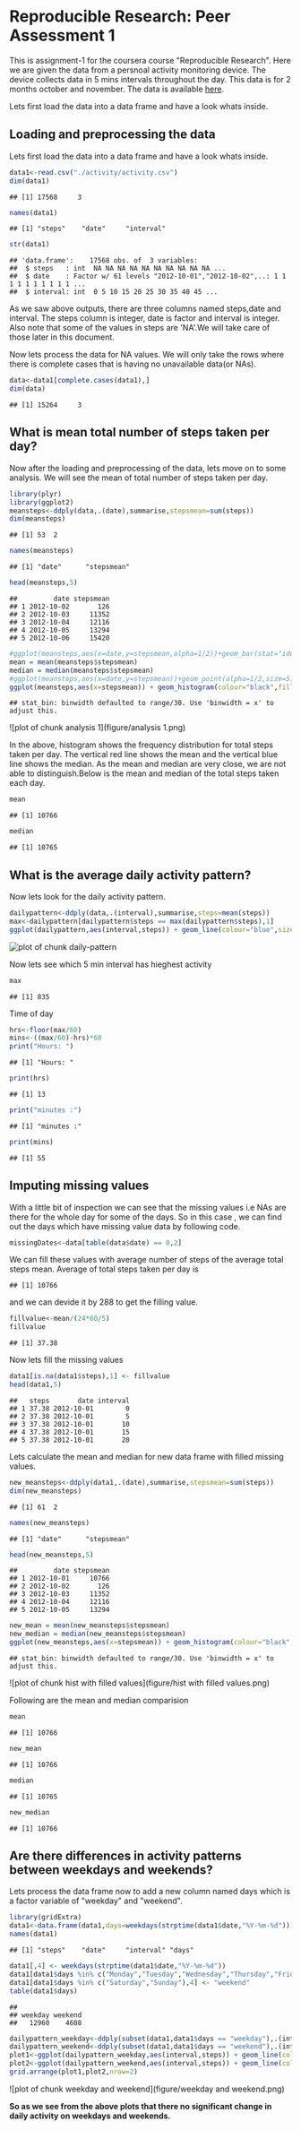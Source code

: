 # Reproducible Research: Peer Assessment 1
This is assignment-1 for the coursera course "Reproducible Research". Here we are given the data from a persnoal activity monitoring device. The device collects data in 5 mins intervals throughout the day. This data is for 2 months october and november. The data is available [here](https://d396qusza40orc.cloudfront.net/repdata%2Fdata%2Factivity.zip).

Lets first load the data into a data frame and have a look whats inside.

## Loading and preprocessing the data
Lets first load the data into a data frame and have a look whats inside.

```r
data1<-read.csv("./activity/activity.csv")
dim(data1)
```

```
## [1] 17568     3
```

```r
names(data1)
```

```
## [1] "steps"    "date"     "interval"
```

```r
str(data1)
```

```
## 'data.frame':	17568 obs. of  3 variables:
##  $ steps   : int  NA NA NA NA NA NA NA NA NA NA ...
##  $ date    : Factor w/ 61 levels "2012-10-01","2012-10-02",..: 1 1 1 1 1 1 1 1 1 1 ...
##  $ interval: int  0 5 10 15 20 25 30 35 40 45 ...
```

As we saw above outputs, there are three columns named steps,date and interval. The steps column is integer, date is factor and interval is integer. Also note that some of the values in steps are 'NA'.We will take care of those later in this document.

Now lets process the data for NA values. We will only take the rows where there is complete cases that is having no unavailable data(or NAs).

```r
data<-data1[complete.cases(data1),]
dim(data)
```

```
## [1] 15264     3
```


## What is mean total number of steps taken per day?
Now after the loading and preprocessing of the data, lets move on to some analysis. We will see the mean of total number of steps taken per day.

```r
library(plyr)
library(ggplot2)
meansteps<-ddply(data,.(date),summarise,stepsmean=sum(steps))
dim(meansteps)
```

```
## [1] 53  2
```

```r
names(meansteps)
```

```
## [1] "date"      "stepsmean"
```

```r
head(meansteps,5)
```

```
##         date stepsmean
## 1 2012-10-02       126
## 2 2012-10-03     11352
## 3 2012-10-04     12116
## 4 2012-10-05     13294
## 5 2012-10-06     15420
```

```r
#ggplot(meansteps,aes(x=date,y=stepsmean,alpha=1/2))+geom_bar(stat="identity")
mean = mean(meansteps$stepsmean)
median = median(meansteps$stepsmean)
#ggplot(meansteps,aes(x=date,y=stepsmean))+geom_point(alpha=1/2,size=5) + geom_abline(intercept=mean,colour="red") + geom_abline(intercept=median,colour="blue") + scale_colour_manual(values=c(mean="red",median="blue"))
ggplot(meansteps,aes(x=stepsmean)) + geom_histogram(colour="black",fill="green",alpha=1/2) + geom_vline(xintercept=mean,colour="red",size=1,alpha=1/2) + geom_vline(xintercept=median,colour="blue",size=1,alpha=1/2) + labs(title="Means of total steps each day")
```

```
## stat_bin: binwidth defaulted to range/30. Use 'binwidth = x' to adjust this.
```

![plot of chunk analysis 1](figure/analysis 1.png) 

In the above, histogram shows the frequency distribution for total steps taken per day. The vertical red line shows the mean and the vertical blue line shows the median. As the mean and median are very close, we are not able to distinguish.Below is the mean and median of the total steps taken each day.

```r
mean
```

```
## [1] 10766
```

```r
median
```

```
## [1] 10765
```


## What is the average daily activity pattern?
Now lets look for the daily activity pattern.

```r
dailypattern<-ddply(data,.(interval),summarise,steps=mean(steps))
max<-dailypattern[dailypattern$steps == max(dailypattern$steps),1]
ggplot(dailypattern,aes(interval,steps)) + geom_line(colour="blue",size=1) + geom_vline(xintercept=max,size=1,colour="red")
```

![plot of chunk daily-pattern](figure/daily-pattern.png) 

Now lets see which 5 min interval has hieghest activity


```r
max
```

```
## [1] 835
```

Time of day

```r
hrs<-floor(max/60)
mins<-((max/60)-hrs)*60
print("Hours: ")
```

```
## [1] "Hours: "
```

```r
print(hrs)
```

```
## [1] 13
```

```r
print("minutes :")
```

```
## [1] "minutes :"
```

```r
print(mins)
```

```
## [1] 55
```
## Imputing missing values
With a little bit of inspection we can see that the missing values i.e NAs are there for the whole day for some of the days. So in this case , we can find out the days which have missing value data by following code.

```r
missingDates<-data[table(data$date) == 0,2]
```
We can fill these values with average number of steps of the average total steps mean. Average of total steps taken per day is 

```
## [1] 10766
```
and we can devide it by 288 to get the filling value.

```r
fillvalue<-mean/(24*60/5)
fillvalue
```

```
## [1] 37.38
```

Now lets fill the missing values

```r
data1[is.na(data1$steps),1] <- fillvalue
head(data1,5)
```

```
##   steps       date interval
## 1 37.38 2012-10-01        0
## 2 37.38 2012-10-01        5
## 3 37.38 2012-10-01       10
## 4 37.38 2012-10-01       15
## 5 37.38 2012-10-01       20
```

Lets calculate the mean and median for new data frame with filled missing values.


```r
new_meansteps<-ddply(data1,.(date),summarise,stepsmean=sum(steps))
dim(new_meansteps)
```

```
## [1] 61  2
```

```r
names(new_meansteps)
```

```
## [1] "date"      "stepsmean"
```

```r
head(new_meansteps,5)
```

```
##         date stepsmean
## 1 2012-10-01     10766
## 2 2012-10-02       126
## 3 2012-10-03     11352
## 4 2012-10-04     12116
## 5 2012-10-05     13294
```

```r
new_mean = mean(new_meansteps$stepsmean)
new_median = median(new_meansteps$stepsmean)
ggplot(new_meansteps,aes(x=stepsmean)) + geom_histogram(colour="black",fill="green",alpha=1/2) + geom_vline(xintercept=new_mean,colour="red",size=1,alpha=1/2) + geom_vline(xintercept=new_median,colour="blue",size=1,alpha=1/2) + labs(title="Means of total steps each day with filled values")
```

```
## stat_bin: binwidth defaulted to range/30. Use 'binwidth = x' to adjust this.
```

![plot of chunk hist with filled values](figure/hist with filled values.png) 

Following are the mean and median comparision

```r
mean
```

```
## [1] 10766
```

```r
new_mean
```

```
## [1] 10766
```

```r
median
```

```
## [1] 10765
```

```r
new_median
```

```
## [1] 10766
```

## Are there differences in activity patterns between weekdays and weekends?
Lets process the data frame now to add a new column named days which is a factor variable of "weekday" and "weekend".

```r
library(gridExtra)
data1<-data.frame(data1,days=weekdays(strptime(data1$date,"%Y-%m-%d")))
names(data1)
```

```
## [1] "steps"    "date"     "interval" "days"
```

```r
data1[,4] <- weekdays(strptime(data1$date,"%Y-%m-%d"))
data1[data1$days %in% c("Monday","Tuesday","Wednesday","Thursday","Friday"),4] <- "weekday"
data1[data1$days %in% c("Saturday","Sunday"),4] <- "weekend"
table(data1$days)
```

```
## 
## weekday weekend 
##   12960    4608
```

```r
dailypattern_weekday<-ddply(subset(data1,data1$days == "weekday"),.(interval),summarise,steps=mean(steps))
dailypattern_weekend<-ddply(subset(data1,data1$days == "weekend"),.(interval),summarise,steps=mean(steps))
plot1<-ggplot(dailypattern_weekday,aes(interval,steps)) + geom_line(colour="blue",size=1) + labs(title="Daily activity on week days")
plot2<-ggplot(dailypattern_weekend,aes(interval,steps)) + geom_line(colour="red",size=1) + labs(title="Daily activity on weekends")
grid.arrange(plot1,plot2,nrow=2)
```

![plot of chunk weekday and weekend](figure/weekday and weekend.png) 

**So as we see from the above plots that there no significant change in daily activity on weekdays and weekends.**
